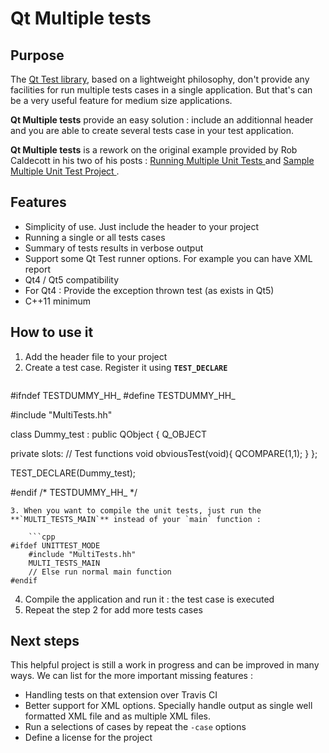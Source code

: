 # Qt Multiple tests

## Purpose 

The [Qt Test library](http://doc.qt.io/qt-5/qtest-overview.html), based on a lightweight philosophy, don't provide any facilities for run multiple tests cases in a single application. But that's can be a very useful feature for medium size applications.

**Qt Multiple tests** provide an easy solution : include an additionnal header and you are able to create several tests case in your test application. 

**Qt Multiple tests** is a rework on the original example provided by Rob Caldecott in his two of his posts : [ Running Multiple Unit Tests ](http://qtcreator.blogspot.fr/2009/10/running-multiple-unit-tests.html) and [Sample Multiple Unit Test Project ](http://qtcreator.blogspot.fr/2010/04/sample-multiple-unit-test-project.html).

## Features

* Simplicity of use. Just include the header to your project
* Running a single or all tests cases
* Summary of tests results in verbose output
* Support some Qt Test runner options. For example you can have XML report 
* Qt4 / Qt5 compatibility 
* For Qt4 : Provide the exception thrown test (as exists in Qt5)
* C++11 minimum 

## How to use it

1. Add the header file to your project
2. Create a test case. Register it using **`TEST_DECLARE`**
    ```cpp
#ifndef TESTDUMMY_HH_
#define TESTDUMMY_HH_

#include "MultiTests.hh"

class Dummy_test : public QObject
{
    Q_OBJECT

private slots:
    // Test functions
    void obviousTest(void){
       QCOMPARE(1,1);
    }
};

TEST_DECLARE(Dummy_test);

#endif /* TESTDUMMY_HH_ */
```
3. When you want to compile the unit tests, just run the **`MULTI_TESTS_MAIN`** instead of your `main` function : 
    
    ```cpp
#ifdef UNITTEST_MODE
    #include "MultiTests.hh"
    MULTI_TESTS_MAIN
    // Else run normal main function
#endif
```
4. Compile the application and run it : the test case is executed
5. Repeat the step 2 for add more tests cases


## Next steps

This helpful project is still a work in progress and can be improved in many ways. 
We can list for the more important missing features : 
- Handling tests on that extension over Travis CI
- Better support for XML options. Specially handle output as single well formatted XML file and as multiple XML files.
- Run a selections of cases by repeat the `-case` options
- Define a license for the project


